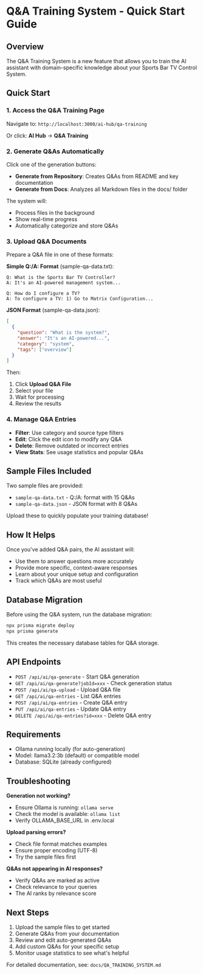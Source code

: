
# Q&A Training System - Quick Start Guide

## Overview

The Q&A Training System is a new feature that allows you to train the AI assistant with domain-specific knowledge about your Sports Bar TV Control System.

## Quick Start

### 1. Access the Q&A Training Page

Navigate to: `http://localhost:3000/ai-hub/qa-training`

Or click: **AI Hub** → **Q&A Training**

### 2. Generate Q&As Automatically

Click one of the generation buttons:
- **Generate from Repository**: Creates Q&As from README and key documentation
- **Generate from Docs**: Analyzes all Markdown files in the docs/ folder

The system will:
- Process files in the background
- Show real-time progress
- Automatically categorize and store Q&As

### 3. Upload Q&A Documents

Prepare a Q&A file in one of these formats:

**Simple Q:/A: Format** (sample-qa-data.txt):
```
Q: What is the Sports Bar TV Controller?
A: It's an AI-powered management system...

Q: How do I configure a TV?
A: To configure a TV: 1) Go to Matrix Configuration...
```

**JSON Format** (sample-qa-data.json):
```json
[
  {
    "question": "What is the system?",
    "answer": "It's an AI-powered...",
    "category": "system",
    "tags": ["overview"]
  }
]
```

Then:
1. Click **Upload Q&A File**
2. Select your file
3. Wait for processing
4. Review the results

### 4. Manage Q&A Entries

- **Filter**: Use category and source type filters
- **Edit**: Click the edit icon to modify any Q&A
- **Delete**: Remove outdated or incorrect entries
- **View Stats**: See usage statistics and popular Q&As

## Sample Files Included

Two sample files are provided:
- `sample-qa-data.txt` - Q:/A: format with 15 Q&As
- `sample-qa-data.json` - JSON format with 8 Q&As

Upload these to quickly populate your training database!

## How It Helps

Once you've added Q&A pairs, the AI assistant will:
- Use them to answer questions more accurately
- Provide more specific, context-aware responses
- Learn about your unique setup and configuration
- Track which Q&As are most useful

## Database Migration

Before using the Q&A system, run the database migration:

```bash
npx prisma migrate deploy
npx prisma generate
```

This creates the necessary database tables for Q&A storage.

## API Endpoints

- `POST /api/ai/qa-generate` - Start Q&A generation
- `GET /api/ai/qa-generate?jobId=xxx` - Check generation status
- `POST /api/ai/qa-upload` - Upload Q&A file
- `GET /api/ai/qa-entries` - List Q&A entries
- `POST /api/ai/qa-entries` - Create Q&A entry
- `PUT /api/ai/qa-entries` - Update Q&A entry
- `DELETE /api/ai/qa-entries?id=xxx` - Delete Q&A entry

## Requirements

- Ollama running locally (for auto-generation)
- Model: llama3.2:3b (default) or compatible model
- Database: SQLite (already configured)

## Troubleshooting

**Generation not working?**
- Ensure Ollama is running: `ollama serve`
- Check the model is available: `ollama list`
- Verify OLLAMA_BASE_URL in .env.local

**Upload parsing errors?**
- Check file format matches examples
- Ensure proper encoding (UTF-8)
- Try the sample files first

**Q&As not appearing in AI responses?**
- Verify Q&As are marked as active
- Check relevance to your queries
- The AI ranks by relevance score

## Next Steps

1. Upload the sample files to get started
2. Generate Q&As from your documentation
3. Review and edit auto-generated Q&As
4. Add custom Q&As for your specific setup
5. Monitor usage statistics to see what's helpful

For detailed documentation, see: `docs/QA_TRAINING_SYSTEM.md`
